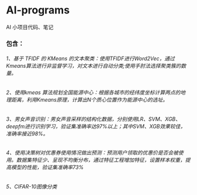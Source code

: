 # AI-programs
AI 小项目代码、笔记

### 包含：
###### 1、基于 TFIDF 的 KMeans 的文本聚类：使用TFIDF进行Word2Vec，通过Kmeans算法进行非监督学习，对文本进行自动分类;使用手肘法选择聚类簇的数量。
###### 2、使用kmeas 算法规划全国能源中心：根据各城市的经纬度坐标计算两点的地理距离，利用Kmeans原理，计算出N个质心位置作为能源中心的选址。
###### 3、男女声音识别：男女声音采样的结构化数据，分别使用LR、SVM、XGB、deepfm进行识别学习，验证集准确率达97%以上；其中SVM、XGB效果较佳，准确率接近98%。
###### 4、使用决策树对优惠券使用情况做出预测：预测用户领取的优惠价是否会被使用。数据集特征少、呈现不均衡分布，通过特征工程增加特征，设置样本权重，提高模型的性能，验证集准确率73%
###### 5、CIFAR-10图像分类
